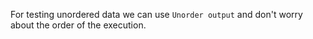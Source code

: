 For testing unordered data we can use `Unorder output` and don't worry about the order of the execution.
